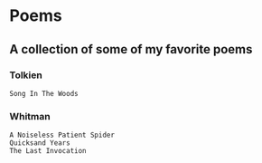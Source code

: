 # Poems
## A collection of some of my favorite poems
### Tolkien
	Song In The Woods
### Whitman
	A Noiseless Patient Spider
	Quicksand Years
	The Last Invocation
